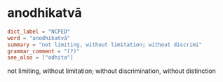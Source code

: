 # anodhikatvā

``` toml
dict_label = "NCPED"
word = "anodhikatvā"
summary = "not limiting, without limitation; without discrimi"
grammar_comment = "(?)"
see_also = ["odhita"]
```

not limiting, without limitation; without discrimination, without distinction

